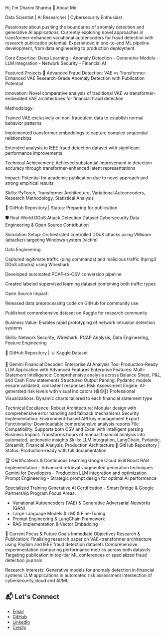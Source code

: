 Hi, I'm Dharini Sharma 👋
About Me

Data Scientist | AI Researcher | Cybersecurity Enthusiast

Passionate about pushing the boundaries of anomaly detection and generative AI applications. Currently exploring novel approaches in transformer-enhanced variational autoencoders for fraud detection with research publication potential. Experienced in end-to-end ML pipeline development, from data engineering to production deployment.

Core Expertise: Deep Learning - Anomaly Detection - Generative Models - LLM Integration - Network Security - Financial AI

Featured Projects
🔬 Advanced Fraud Detection: VAE vs Transformer-Enhanced VAE
Research-Grade Anomaly Detection with Publication Potential

Innovation: Novel comparative analysis of traditional VAE vs transformer-embedded VAE architectures for financial fraud detection

Methodology:

Trained VAE exclusively on non-fraudulent data to establish normal behavior patterns

Implemented transformer embeddings to capture complex sequential relationships

Extended analysis to IEEE fraud detection dataset with significant performance improvements

Technical Achievement: Achieved substantial improvement in detection accuracy through transformer-enhanced latent representations

Impact: Potential for academic publication due to novel approach and strong empirical results

Skills: PyTorch, Transformer Architecture, Variational Autoencoders, Research Methodology, Statistical Analysis

🔗 GitHub Repository | Status: Preparing for publication

🛡️ Real-World DDoS Attack Detection Dataset
Cybersecurity Data Engineering & Open Source Contribution

Simulation Setup: Orchestrated controlled DDoS attacks using VMware (attacker) targeting Windows system (victim)

Data Engineering:

Captured legitimate traffic (ping commands) and malicious traffic (hping3 DDoS attacks) using Wireshark

Developed automated PCAP-to-CSV conversion pipeline

Created labeled supervised learning dataset combining both traffic types

Open Source Impact:

Released data preprocessing code on GitHub for community use

Published comprehensive dataset on Kaggle for research community

Business Value: Enables rapid prototyping of network intrusion detection systems

Skills: Network Security, Wireshark, PCAP Analysis, Data Engineering, Feature Engineering

🔗 GitHub Repository | 📊 Kaggle Dataset

💼 Gemini Financial Decoder: Enterprise AI Analysis Tool
Production-Ready LLM Application with Advanced Features
Enterprise Features:
Multi-Statement Intelligence: Comprehensive analysis across Balance Sheet, P&L, and Cash Flow statements
Structured Output Parsing: Pydantic models ensure validated, consistent responses
Risk Assessment Engine: AI-generated risk levels with visual indicators (🟢🟡🔴)
Professional Visualizations: Dynamic charts tailored to each financial statement type

Technical Excellence:
Robust Architecture: Modular design with comprehensive error handling and fallback mechanisms
Security Implementation: Environment-based API key management
Export Functionality: Downloadable comprehensive analysis reports
File Compatibility: Supports both CSV and Excel with intelligent parsing
Business Impact: Transforms hours of manual financial analysis into automated, actionable insights
Skills: LLM Integration, LangChain, Pydantic, Streamlit, Financial Analysis, Production Architecture
🔗 GitHub Repository | Status: Production-ready with full documentation


🏆 Certifications & Continuous Learning
Google Cloud Skill Boost
RAG Implementation - Advanced retrieval-augmented generation techniques
Gemini for Developers - Production LLM integration and optimization
Prompt Engineering - Strategic prompt design for optimal AI performance


Specialized Training
Generative AI Certification - Smart Bridge & Google Partnership Program
Focus Areas:
- Variational Autoencoders (VAE) & Generative Adversarial Networks (GAN)
- Large Language Models (LLM) & Fine-Tuning
- Prompt Engineering & LangChain Framework
- RAG Implementation & Vector Embedding


🎯 Current Focus & Future Goals
Immediate Objectives
Research & Publication:
Finalizing research paper on VAE+transformer architecture using PaySim and IEEE fraud detection datasets
Comprehensive experimentation comparing performance metrics across both datasets
Targeting publication in top-tier ML conferences or specialized fraud detection journals


Research Interests:
Generative models for anomaly detection in financial systems
LLM applications in automated risk assessment
Intersection of cybersecurity,cloud and AI/ML


## 📬 Let's Connect
- [Email](mailto:dharinisharma.l@gmail.com)
- [GitHub](https://github.com/dharini-sharma) 
- [LinkedIn](https://www.linkedin.com/in/dharini-sharma-l-a-6ab6292/)
- [Credly](https://www.credly.com/users/dharini-sharma-l-a)

